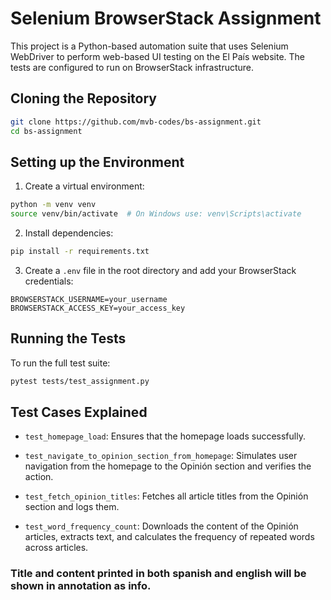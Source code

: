 # Selenium BrowserStack Assignment

This project is a Python-based automation suite that uses Selenium WebDriver to perform web-based UI testing on the El País website. The tests are configured to run on BrowserStack infrastructure.

## Cloning the Repository

```bash
git clone https://github.com/mvb-codes/bs-assignment.git
cd bs-assignment
```

## Setting up the Environment

1. Create a virtual environment:

```bash
python -m venv venv
source venv/bin/activate  # On Windows use: venv\Scripts\activate
```

2. Install dependencies:

```bash
pip install -r requirements.txt
```

3. Create a `.env` file in the root directory and add your BrowserStack credentials:

```
BROWSERSTACK_USERNAME=your_username
BROWSERSTACK_ACCESS_KEY=your_access_key
```

## Running the Tests

To run the full test suite:

```bash
pytest tests/test_assignment.py
```

## Test Cases Explained

- `test_homepage_load`:
  Ensures that the homepage loads successfully.

- `test_navigate_to_opinion_section_from_homepage`:
  Simulates user navigation from the homepage to the Opinión section and verifies the action.

- `test_fetch_opinion_titles`:
  Fetches all article titles from the Opinión section and logs them.

- `test_word_frequency_count`:
  Downloads the content of the Opinión articles, extracts text, and calculates the frequency of repeated words across articles.

### Title and content printed in both spanish and english will be shown in annotation as info.
